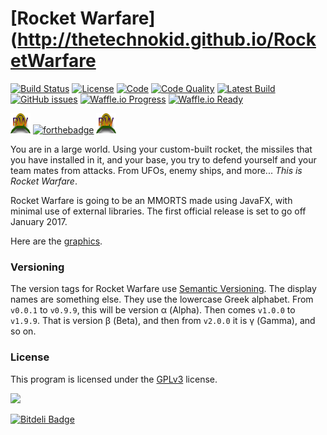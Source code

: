 # [Rocket Warfare](http://thetechnokid.github.io/RocketWarfare 
[![Build Status](https://travis-ci.org/theTechnoKid/RocketWarfare.svg?branch=master)](https://travis-ci.org/theTechnoKid/RocketWarfare)
[![License](https://img.shields.io/badge/license-GPLv3-B30055.svg?style=flat-square)](http://www.gnu.org/licenses/gpl-3.0.en.html)
[![Code](https://img.shields.io/badge/code-theTechnoKid-00B304.svg?style=flat-square)](https://github.com/theTechnoKid)
[![Code Quality](https://img.shields.io/codacy/4a2075912e5246c28485af3cbc61d470.svg?style=flat-square)](https://www.codacy.com/app/thetechnokid/RocketWarfare/dashboard)
[![Latest Build](https://img.shields.io/badge/build-test-orange.svg?style=flat-square)](/build/)
[![GitHub issues](https://img.shields.io/github/issues/theTechnoKid/RocketWarfare.svg?style=flat-square)](https://github.com/theTechnoKid/RocketWarfare/issues)
[![Waffle.io Progress](https://img.shields.io/waffle/label/theTechnoKid/RocketWarfare/in%20progress.svg?style=flat-square)](http://waffle.io/theTechnoKid/RocketWarfare)
[![Waffle.io Ready](https://img.shields.io/waffle/label/theTechnoKid/RocketWarfare/ready.svg?style=flat-square)](http://waffle.io/theTechnoKid/RocketWarfare)

![logo](res/images/logo.png) [![forthebadge](http://forthebadge.com/images/badges/built-with-swag.svg)](http://forthebadge.com) ![logo](res/images/logo.png)

You are in a large world. Using your custom-built rocket, the missiles that you have installed in it, and your base, you try to defend yourself and your team mates from attacks.
From UFOs, enemy ships, and more... *This is Rocket Warfare*.

Rocket Warfare is going to be an MMORTS made using JavaFX, with minimal use of external libraries. The first official release is set to go off January 2017.

Here are the [graphics](res/images/spritesheet.png).

### Versioning
The version tags for Rocket Warfare use [Semantic Versioning](http://semver.org). The display names are something else. 
They use the lowercase Greek alphabet. From `v0.0.1` to `v0.9.9`, this will be version α (Alpha). Then comes `v1.0.0` to `v1.9.9`. That is version β (Beta), and then from `v2.0.0` it is γ (Gamma), and so on.

### License
This program is licensed under the [GPLv3](/LICENSE) license.

<img src="http://www.eclipse.org/artwork/images/v2/eclipse-mp-built-800x274.png" width="132"></img>


[![Bitdeli Badge](https://d2weczhvl823v0.cloudfront.net/theTechnoKid/rocketwarfare/trend.png)](https://bitdeli.com/free "Bitdeli Badge")

